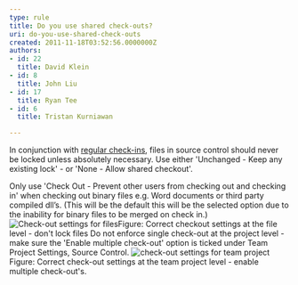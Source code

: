 ```yaml
---
type: rule
title: Do you use shared check-outs?
uri: do-you-use-shared-check-outs
created: 2011-11-18T03:52:56.0000000Z
authors:
- id: 22
  title: David Klein
- id: 8
  title: John Liu
- id: 17
  title: Ryan Tee
- id: 6
  title: Tristan Kurniawan

---
```


 
In conjunction with [regular check-ins](/Pages/CheckinRegularly.aspx), files in source control should never be locked unless absolutely necessary. Use either 'Unchanged - Keep any existing lock' - or 'None - Allow shared checkout'.
 
Only use 'Check Out - Prevent other users from checking out and checking in' when checking out binary files e.g. Word documents or third party compiled dll’s. (This will be the default this will be the selected option due to the inability for binary files to be merged on check in.)
![Check-out settings for files](/PublishingImages/Check-outSettingsForFiles.jpg)Figure: Correct checkout settings at the file level - don't lock files 
Do not enforce single check-out at the project level - make sure the 'Enable multiple check-out' option is ticked under Team Project Settings, Source Control.
![check-out settings for team project](/PublishingImages/Check-outSettingsForTeamProjects.jpg)Figure: Correct check-out settings at the team project level - enable multiple check-out's.
